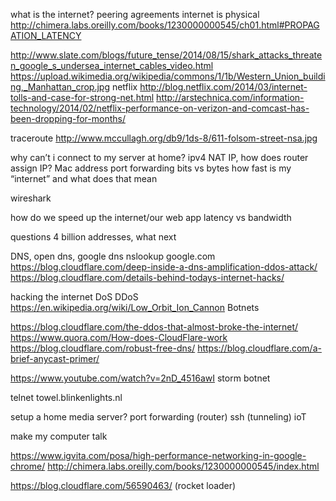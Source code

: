 what is the internet?
peering agreements
internet is physical
http://chimera.labs.oreilly.com/books/1230000000545/ch01.html#PROPAGATION_LATENCY

http://www.slate.com/blogs/future_tense/2014/08/15/shark_attacks_threaten_google_s_undersea_internet_cables_video.html
https://upload.wikimedia.org/wikipedia/commons/1/1b/Western_Union_building,_Manhattan_crop.jpg
netflix
http://blog.netflix.com/2014/03/internet-tolls-and-case-for-strong-net.html
http://arstechnica.com/information-technology/2014/02/netflix-performance-on-verizon-and-comcast-has-been-dropping-for-months/

traceroute
http://www.mccullagh.org/db9/1ds-8/611-folsom-street-nsa.jpg

why can’t i connect to my server at home?
ipv4
NAT
IP, how does router assign IP?
Mac address
port forwarding
bits vs bytes
how fast is my “internet” and what does that mean

wireshark

how do we speed up the internet/our web app
latency vs bandwidth


questions
4 billion addresses, what next


DNS, open dns, google dns
nslookup google.com
https://blog.cloudflare.com/deep-inside-a-dns-amplification-ddos-attack/
https://blog.cloudflare.com/details-behind-todays-internet-hacks/

hacking the internet
DoS
DDoS
https://en.wikipedia.org/wiki/Low_Orbit_Ion_Cannon
Botnets

https://blog.cloudflare.com/the-ddos-that-almost-broke-the-internet/
https://www.quora.com/How-does-CloudFlare-work
https://blog.cloudflare.com/robust-free-dns/
https://blog.cloudflare.com/a-brief-anycast-primer/

https://www.youtube.com/watch?v=2nD_4516awI storm botnet

telnet towel.blinkenlights.nl

setup a home media server?
port forwarding (router)
ssh (tunneling)
ioT


make my computer talk

https://www.igvita.com/posa/high-performance-networking-in-google-chrome/
http://chimera.labs.oreilly.com/books/1230000000545/index.html

https://blog.cloudflare.com/56590463/ (rocket loader)
